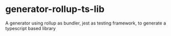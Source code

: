 # generator-rollup-ts-lib
A generator using rollup as bundler, jest as testing framework, to generate a typescript based library
